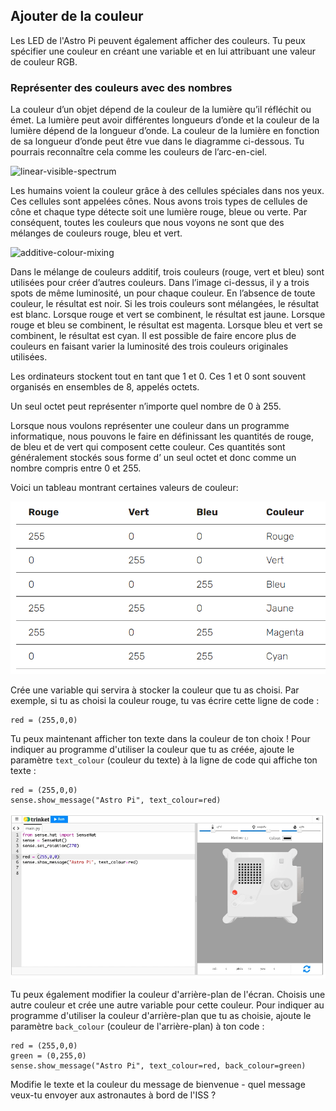 ## Ajouter de la couleur

Les LED de l'Astro Pi peuvent également afficher des couleurs. Tu peux spécifier une couleur en créant une variable et en lui attribuant une valeur de couleur RGB.

### Représenter des couleurs avec des nombres

La couleur d’un objet dépend de la couleur de la lumière qu’il réfléchit ou émet. La lumière peut avoir différentes longueurs d’onde et la couleur de la lumière dépend de la longueur d’onde. La couleur de la lumière en fonction de sa longueur d’onde peut être vue dans le diagramme ci-dessous. Tu pourrais reconnaître cela comme les couleurs de l’arc-en-ciel.

![linear-visible-spectrum](https://projects-static.raspberrypi.org/projects/generic-theory-colours/c6ad3485a9fbca18c26d7f87df013d41aa6bcb19/fr-FR/images/linear-visible-spectrum.png)

Les humains voient la couleur grâce à des cellules spéciales dans nos yeux. Ces cellules sont appelées cônes. Nous avons trois types de cellules de cône et chaque type détecte soit une lumière rouge, bleue ou verte. Par conséquent, toutes les couleurs que nous voyons ne sont que des mélanges de couleurs rouge, bleu et vert.

![additive-colour-mixing](https://projects-static.raspberrypi.org/projects/generic-theory-colours/c6ad3485a9fbca18c26d7f87df013d41aa6bcb19/fr-FR/images/additive-colour-mixing.png)

Dans le mélange de couleurs additif, trois couleurs (rouge, vert et bleu) sont utilisées pour créer d’autres couleurs. Dans l’image ci-dessus, il y a trois spots de même luminosité, un pour chaque couleur. En l’absence de toute couleur, le résultat est noir. Si les trois couleurs sont mélangées, le résultat est blanc. Lorsque rouge et vert se combinent, le résultat est jaune. Lorsque rouge et bleu se combinent, le résultat est magenta. Lorsque bleu et vert se combinent, le résultat est cyan. Il est possible de faire encore plus de couleurs en faisant varier la luminosité des trois couleurs originales utilisées.

Les ordinateurs stockent tout en tant que 1 et 0. Ces 1 et 0 sont souvent organisés en ensembles de 8, appelés octets.

Un seul octet peut représenter n’importe quel nombre de 0 à 255.

Lorsque nous voulons représenter une couleur dans un programme informatique, nous pouvons le faire en définissant les quantités de rouge, de bleu et de vert qui composent cette couleur. Ces quantités sont généralement stockés sous forme d’ un seul octet et donc comme un nombre compris entre 0 et 255.

Voici un tableau montrant certaines valeurs de couleur:

![tableau de couleurs](images/colour_array.png)

Crée une variable qui servira à stocker la couleur que tu as choisi. Par exemple, si tu as choisi la couleur rouge, tu vas écrire cette ligne de code :

    red = (255,0,0)

Tu peux maintenant afficher ton texte dans la couleur de ton choix ! Pour indiquer au programme d'utiliser la couleur que tu as créée, ajoute le paramètre `text_colour` (couleur du texte) à la ligne de code qui affiche ton texte :

    red = (255,0,0)
    sense.show_message("Astro Pi", text_colour=red)

![L'émulateur Trinket Sense HAT exécutant un exemple de programme qui fait défiler le texte \"Astro Pi\" travers la matrice LED en utilisant des lettres rouges](images/M0_2.gif)


Tu peux également modifier la couleur d'arrière-plan de l'écran. Choisis une autre couleur et crée une autre variable pour cette couleur. Pour indiquer au programme d'utiliser la couleur d'arrière-plan que tu as choisie, ajoute le paramètre `back_colour` (couleur de l'arrière-plan) à ton code :

    red = (255,0,0)
    green = (0,255,0)
    sense.show_message("Astro Pi", text_colour=red, back_colour=green)

Modifie le texte et la couleur du message de bienvenue - quel message veux-tu envoyer aux astronautes à bord de l'ISS ?

